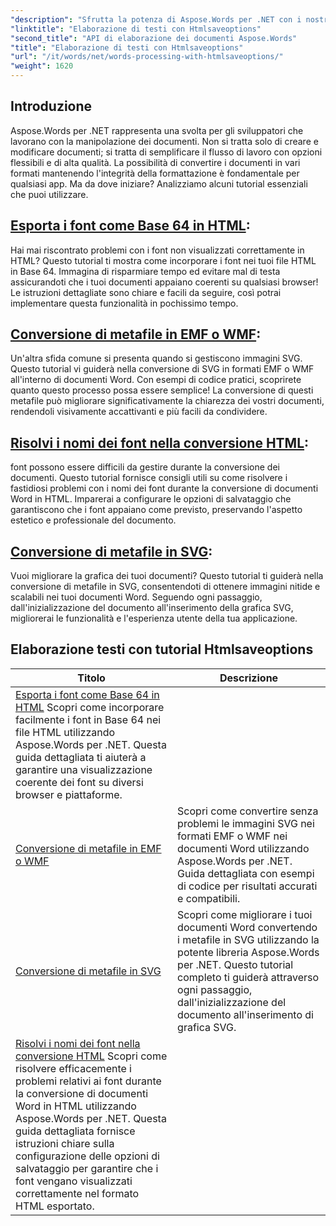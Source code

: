 ```yaml
---
"description": "Sfrutta la potenza di Aspose.Words per .NET con i nostri tutorial passo passo, che illustrano la conversione di HTML e metafile per migliorare l'elaborazione dei tuoi documenti."
"linktitle": "Elaborazione di testi con Htmlsaveoptions"
"second_title": "API di elaborazione dei documenti Aspose.Words"
"title": "Elaborazione di testi con Htmlsaveoptions"
"url": "/it/words/net/words-processing-with-htmlsaveoptions/"
"weight": 1620
---
```


## Introduzione

Aspose.Words per .NET rappresenta una svolta per gli sviluppatori che lavorano con la manipolazione dei documenti. Non si tratta solo di creare e modificare documenti; si tratta di semplificare il flusso di lavoro con opzioni flessibili e di alta qualità. La possibilità di convertire i documenti in vari formati mantenendo l'integrità della formattazione è fondamentale per qualsiasi app. Ma da dove iniziare? Analizziamo alcuni tutorial essenziali che puoi utilizzare.


## [Esporta i font come Base 64 in HTML](./export-fonts-as-base-64-to-html/):
Hai mai riscontrato problemi con i font non visualizzati correttamente in HTML? Questo tutorial ti mostra come incorporare i font nei tuoi file HTML in Base 64. Immagina di risparmiare tempo ed evitare mal di testa assicurandoti che i tuoi documenti appaiano coerenti su qualsiasi browser! Le istruzioni dettagliate sono chiare e facili da seguire, così potrai implementare questa funzionalità in pochissimo tempo. 

## [Conversione di metafile in EMF o WMF](./converting-metafiles-to-emf-or-wmf/):
Un'altra sfida comune si presenta quando si gestiscono immagini SVG. Questo tutorial vi guiderà nella conversione di SVG in formati EMF o WMF all'interno di documenti Word. Con esempi di codice pratici, scoprirete quanto questo processo possa essere semplice! La conversione di questi metafile può migliorare significativamente la chiarezza dei vostri documenti, rendendoli visivamente accattivanti e più facili da condividere.

## [Risolvi i nomi dei font nella conversione HTML](./resolve-font-names-in-html-conversion/):
font possono essere difficili da gestire durante la conversione dei documenti. Questo tutorial fornisce consigli utili su come risolvere i fastidiosi problemi con i nomi dei font durante la conversione di documenti Word in HTML. Imparerai a configurare le opzioni di salvataggio che garantiscono che i font appaiano come previsto, preservando l'aspetto estetico e professionale del documento.

## [Conversione di metafile in SVG](./converting-metafiles-to-svg/):
Vuoi migliorare la grafica dei tuoi documenti? Questo tutorial ti guiderà nella conversione di metafile in SVG, consentendoti di ottenere immagini nitide e scalabili nei tuoi documenti Word. Seguendo ogni passaggio, dall'inizializzazione del documento all'inserimento della grafica SVG, migliorerai le funzionalità e l'esperienza utente della tua applicazione.

 ## Elaborazione testi con tutorial Htmlsaveoptions
| Titolo | Descrizione |
| --- | --- |
| [Esporta i font come Base 64 in HTML](./export-fonts-as-base-64-to-html/) Scopri come incorporare facilmente i font in Base 64 nei file HTML utilizzando Aspose.Words per .NET. Questa guida dettagliata ti aiuterà a garantire una visualizzazione coerente dei font su diversi browser e piattaforme. |
| [Conversione di metafile in EMF o WMF](./converting-metafiles-to-emf-or-wmf/) | Scopri come convertire senza problemi le immagini SVG nei formati EMF o WMF nei documenti Word utilizzando Aspose.Words per .NET. Guida dettagliata con esempi di codice per risultati accurati e compatibili. |
| [Conversione di metafile in SVG](./converting-metafiles-to-svg/) | Scopri come migliorare i tuoi documenti Word convertendo i metafile in SVG utilizzando la potente libreria Aspose.Words per .NET. Questo tutorial completo ti guiderà attraverso ogni passaggio, dall'inizializzazione del documento all'inserimento di grafica SVG. |
| [Risolvi i nomi dei font nella conversione HTML](./resolve-font-names-in-html-conversion/) Scopri come risolvere efficacemente i problemi relativi ai font durante la conversione di documenti Word in HTML utilizzando Aspose.Words per .NET. Questa guida dettagliata fornisce istruzioni chiare sulla configurazione delle opzioni di salvataggio per garantire che i font vengano visualizzati correttamente nel formato HTML esportato. |
